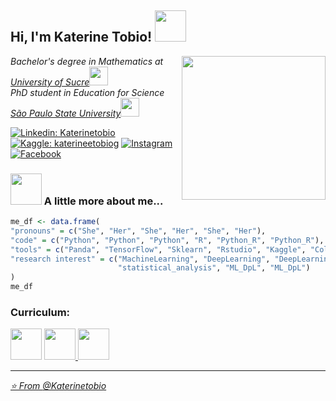 <h2> Hi, I'm Katerine Tobio! <img src="https://media.giphy.com/media/mGcNjsfWAjY5AEZNw6/giphy.gif" width="50"></h2>
<img align='right' src="https://user-images.githubusercontent.com/61791054/117754638-1acfe900-b1f1-11eb-8146-8eee1e6c18b2.png" width="230">
<p><em> Bachelor's degree in Mathematics at <a href="https://unisucre.edu.co">University of Sucre</a><img src="https://image.jimcdn.com/app/cms/image/transf/none/path/s18da0577f0db350b/image/i6a0f54f58d2460f5/version/1584914109/image.gif" width="30"></br>PhD student in Education for Science <a href="https://www.fc.unesp.br"> São Paulo State University</a><img src="https://media.giphy.com/media/WUlplcMpOCEmTGBtBW/giphy.gif" width="30"> 
</em></p>

[![Linkedin: Katerinetobio](https://img.shields.io/badge/-Linkedin-blue?style=flat-square&logo=Linkedin&logoColor=white&link=https://www.linkedin.com/in/katerinetobio/)](https://www.linkedin.com/in/katerinetobio/)
[![Kaggle: katerineetobiog](https://img.shields.io/badge/-Kaggle-aqua?style=flat-cian&logo=Kaggle&logoColor=white&link=https://www.kaggle.com/katerineetobiog)](https://www.kaggle.com/katerineetobiog)
<a href="https://www.instagram.com/katetobio/" target="_blank"><img src="https://img.shields.io/badge/Instagram-%23E4405F.svg?&style=flat-square&logo=instagram&logoColor=white" alt="Instagram"></a>
<a href="https://www.facebook.com/katerinetobio/" target="_blank"><img src="https://img.shields.io/badge/Facebook-%231877F2.svg?&style=flat-square&logo=facebook&logoColor=white" alt="Facebook"></a>

### <img src="https://media.giphy.com/media/VgCDAzcKvsR6OM0uWg/giphy.gif" width="50"> A little more about me...  

```r
me_df <- data.frame(
"pronouns" = c("She", "Her", "She", "Her", "She", "Her"), 
"code" = c("Python", "Python", "Python", "R", "Python_R", "Python_R"), 
"tools" = c("Panda", "TensorFlow", "Sklearn", "Rstudio", "Kaggle", "Colab"),
"research interest" = c("MachineLearning", "DeepLearning", "DeepLearning", 
                        "statistical_analysis", "ML_DpL", "ML_DpL")
)
me_df

```
### Curriculum:

<p><em> <a href="http://scienti.colciencias.gov.co:8081/cvlac/visualizador/generarCurriculoCv.do?cod_rh=0001494521"> <img src="https://user-images.githubusercontent.com/61791054/117750122-45b63f00-b1e9-11eb-9265-f729178ab9fb.png" width="50"" width="30"></a> 
  <a href="http://lattes.cnpq.br/1854645723458518"><img src="https://user-images.githubusercontent.com/61791054/117751221-1accea80-b1eb-11eb-9407-f5c51fb81910.png" width="50"" width="30">
  <a href="https://orcid.org/0000-0003-2694-546X"><img src="https://user-images.githubusercontent.com/61791054/117752222-caef2300-b1ec-11eb-99e3-b60fbceab717.png" width="50"" width="30">
  </br>


---

⭐️ From [@Katerinetobio](https://github.com/Katerinetobio)
